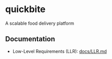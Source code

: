 # quickbite
A scalable food delivery platform

## Documentation

- Low-Level Requirements (LLR): [docs/LLR.md](docs/LLR.md)
